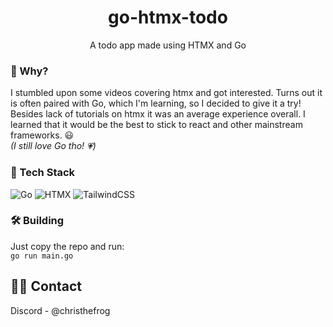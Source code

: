 <div align="center">
  <h1>go-htmx-todo</h1>

  A todo app made using HTMX and Go
<!-- Badges -->
</div>

### 🤔 Why?

I stumbled upon some videos covering htmx and got interested. Turns out it is often paired with Go, which I'm learning, so I decided to give it a try! \
Besides lack of tutorials on htmx it was an average experience overall. I learned that it would be the best to stick to react and other mainstream frameworks. 😃 \
_(I still love Go tho! 💗)_

<!-- TechStack -->
### 🚀 Tech Stack

![Go](https://img.shields.io/badge/Go-%2300ADD8.svg?&logo=go&logoColor=white)
![HTMX](https://img.shields.io/badge/%3C/%3E%20HTMX-3D72D7?logo=mysl&logoColor=white)
![TailwindCSS](https://img.shields.io/badge/Tailwind$20CSS-%2338B2AC.svg?logo=tailwind-css&logoColor=white)

### 🛠️ Building
Just copy the repo and run: \
`go run main.go`

<!-- Contact -->
## 🤝🏻 Contact
Discord - @christhefrog
